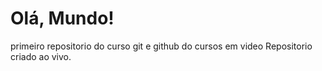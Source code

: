 # Olá, Mundo!
 primeiro repositorio do curso git e github do cursos em video
Repositorio criado ao vivo.
